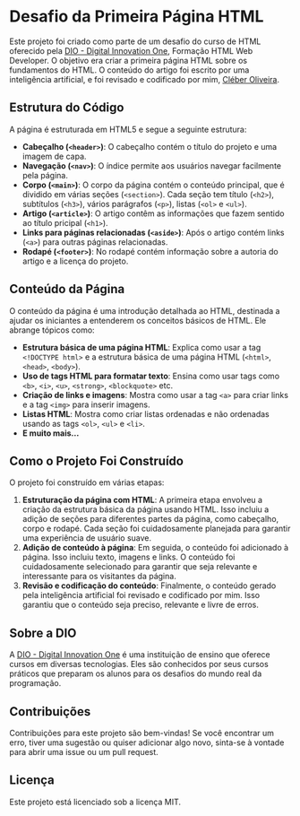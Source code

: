 # Desafio da Primeira Página HTML

Este projeto foi criado como parte de um desafio do curso de HTML oferecido pela [DIO - Digital Innovation One](https://www.dio.me), Formação HTML Web Developer. O objetivo era criar a primeira página HTML sobre os fundamentos do HTML. O conteúdo do artigo foi escrito por uma inteligência artificial, e foi revisado e codificado por mim, [Cléber Oliveira](https://www.dio.me/users/jcleberlo).

## Estrutura do Código

A página é estruturada em HTML5 e segue a seguinte estrutura:

- **Cabeçalho (`<header>`)**: O cabeçalho contém o título do projeto e uma imagem de capa.
- **Navegação (`<nav>`)**: O índice permite aos usuários navegar facilmente pela página.
- **Corpo (`<main>`)**: O corpo da página contém o conteúdo principal, que é dividido em várias seções (`<section>`). Cada seção tem título (`<h2>`), subtítulos (`<h3>`), vários parágrafos (`<p>`), listas (`<ol>` e `<ul>`).
- **Artigo (`<article>`)**: O artigo contêm as informações que fazem sentido ao título pricipal (`<h1>`).
- **Links para páginas relacionadas (`<aside>`)**: Após o artigo contém links (`<a>`) para outras páginas relacionadas.
- **Rodapé (`<footer>`)**: No rodapé contém informação sobre a autoria do artigo e a licença do projeto.

## Conteúdo da Página

O conteúdo da página é uma introdução detalhada ao HTML, destinada a ajudar os iniciantes a entenderem os conceitos básicos de HTML. Ele abrange tópicos como:

- **Estrutura básica de uma página HTML**: Explica como usar a tag `<!DOCTYPE html>` e a estrutura básica de uma página HTML (`<html>`, `<head>`, `<body>`).
- **Uso de tags HTML para formatar texto**: Ensina como usar tags como `<b>`, `<i>`, `<u>`, `<strong>`, `<blockquote>` etc.
- **Criação de links e imagens**: Mostra como usar a tag `<a>` para criar links e a tag `<img>` para inserir imagens.
- **Listas HTML**: Mostra como criar listas ordenadas e não ordenadas usando as tags `<ol>`, `<ul>` e `<li>`.
- **E muito mais...**

## Como o Projeto Foi Construído

O projeto foi construído em várias etapas:

1. **Estruturação da página com HTML**: A primeira etapa envolveu a criação da estrutura básica da página usando HTML. Isso incluiu a adição de seções para diferentes partes da página, como cabeçalho, corpo e rodapé. Cada seção foi cuidadosamente planejada para garantir uma experiência de usuário suave.
2. **Adição de conteúdo à página**: Em seguida, o conteúdo foi adicionado à página. Isso incluiu texto, imagens e links. O conteúdo foi cuidadosamente selecionado para garantir que seja relevante e interessante para os visitantes da página.
3. **Revisão e codificação do conteúdo**: Finalmente, o conteúdo gerado pela inteligência artificial foi revisado e codificado por mim. Isso garantiu que o conteúdo seja preciso, relevante e livre de erros.

## Sobre a DIO

A [DIO - Digital Innovation One](https://www.dio.me) é uma instituição de ensino que oferece cursos em diversas tecnologias. Eles são conhecidos por seus cursos práticos que preparam os alunos para os desafios do mundo real da programação.

## Contribuições

Contribuições para este projeto são bem-vindas! Se você encontrar um erro, tiver uma sugestão ou quiser adicionar algo novo, sinta-se à vontade para abrir uma issue ou um pull request.

## Licença

Este projeto está licenciado sob a licença MIT.
